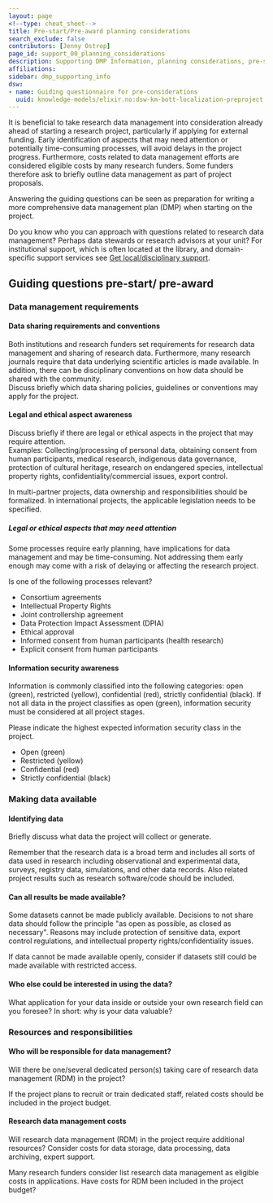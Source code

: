 ```yaml
---
layout: page
<!--type: cheat_sheet-->
title: Pre-start/Pre-award planning considerations
search_exclude: false
contributors: [Jenny Ostrop]
page_id: support_00_planning_considerations
description: Supporting DMP Information, planning considerations, pre-start, pre-award, before you start
affiliations:
sidebar: dmp_supporting_info
dsw:
- name: Guiding questionnaire for pre-considerations
  uuid: knowledge-models/elixir.no:dsw-km-bott-localization-preproject:0.1.1/preview
---
```


It is beneficial to take research data management into consideration already ahead of starting a research project, particularly if applying for external funding. Early identification of aspects that may need attention or potentially time-consuming processes, will avoid delays in the project progress. Furthermore, costs related to data management efforts are considered eligible costs by many research funders. Some funders therefore ask to briefly outline data management as part of project proposals.

Answering the guiding questions can be seen as preparation for writing a more comprehensive data management plan (DMP) when starting on the project.

Do you know who you can approach with questions related to research data management? Perhaps data stewards or research advisors at your unit? For institutional support, which is often located at the library, and domain-specific support services see [Get local/disciplinary support](/pages/support_00_local_disc).

## Guiding questions pre-start/ pre-award

### Data management requirements

#### Data sharing requirements and conventions
Both institutions and research funders set requirements for research data management and sharing of research data. Furthermore, many research journals require that data underlying scientific articles is made available. In addition, there can be disciplinary conventions on how data should be shared with the community.\
Discuss briefly which data sharing policies, guidelines or conventions may apply for the project.

#### Legal and ethical aspect awareness
Discuss briefly if there are legal or ethical aspects in the project that may require attention.\
Examples: Collecting/processing of personal data, obtaining consent from human participants, medical research, indigenous data governance, protection of cultural heritage, research on endangered species, intellectual property rights, confidentiality/commercial issues, export control.

In multi-partner projects, data ownership and responsibilities should be formalized. In international projects, the applicable legislation needs to be specified.

##### Legal or ethical aspects that may need attention
Some processes require early planning, have implications for data management and may be time-consuming. Not addressing them early enough may come with a risk of delaying or affecting the research project.

Is one of the following processes relevant?
* Consortium agreements
* Intellectual Property Rights
* Joint controllership agreement
* Data Protection Impact Assessment (DPIA)
* Ethical approval
* Informed consent from human participants (health research)
* Explicit consent from human participants

#### Information security awareness
Information is commonly classified into the following categories: open (green), restricted (yellow), confidential (red), strictly confidential (black). If not all data in the project classifies as open (green), information security must be considered at all project stages.

Please indicate the highest expected information security class in the project.
* Open (green)
* Restricted (yellow)
* Confidential (red)
* Strictly confidential (black)

### Making data available

#### Identifying data
Briefly discuss what data the project will collect or generate.

Remember that the research data is a broad term and includes all sorts of data used in research including observational and experimental data, surveys, registry data, simulations, and other data records. Also related project results such as research software/code should be included.

#### Can all results be made available?
Some datasets cannot be made publicly available. Decisions to not share data should follow the principle "as open as possible, as closed as necessary". Reasons may include protection of sensitive data, export control regulations, and intellectual property rights/confidentiality issues.

If data cannot be made available openly, consider if datasets still could be made available with restricted access.

#### Who else could be interested in using the data?
What application for your data inside or outside your own research field can you foresee? In short: why is your data valuable?

### Resources and responsibilities

#### Who will be responsible for data management?
Will there be one/several dedicated person(s) taking care of research data management (RDM) in the project?

If the project plans to recruit or train dedicated staff, related costs should be included in the project budget.

#### Research data management costs
Will research data management (RDM) in the project require additional resources? Consider costs for data storage, data processing, data archiving, expert support.

Many research funders consider list research data management as eligible costs in applications. Have costs for RDM been included in the project budget?
